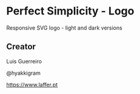 # Perfect Simplicity - Logo
 Responsive SVG logo - light and dark versions

## Creator
Luis Guerreiro

@hyakkigram

https://www.laffer.pt
